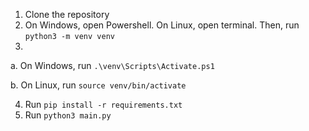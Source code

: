 1. Clone the repository
2. On Windows, open Powershell. On Linux, open terminal. Then, run `python3 -m venv venv`
3. 

 a. On Windows, run `.\venv\Scripts\Activate.ps1`

 b. On Linux, run `source venv/bin/activate`
 
4. Run `pip install -r requirements.txt`
5. Run `python3 main.py`
